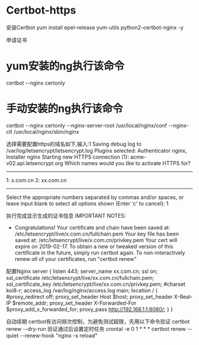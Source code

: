 # Certbot-https

安装Certbot
yum install epel-release yum-utils python2-certbot-nginx -y

申请证书
# yum安装的ng执行该命令
certbot --nginx certonly
# 手动安装的ng执行该命令
certbot --nginx certonly --nginx-server-root /usr/local/nginx/conf --nginx-ctl /usr/local/nginx/sbin/nginx

选择需要配置https的域名如下,输入:1
Saving debug log to /var/log/letsencrypt/letsencrypt.log
Plugins selected: Authenticator nginx, Installer nginx
Starting new HTTPS connection (1): acme-v02.api.letsencrypt.org
Which names would you like to activate HTTPS for?
- - - - - - - - - - - - - - - - - - - - - - - - - - - - - - - - - - - - - - - -
1: x.com.cn
2: xx.com.cn
- - - - - - - - - - - - - - - - - - - - - - - - - - - - - - - - - - - - - - - -
Select the appropriate numbers separated by commas and/or spaces, or leave input
blank to select all options shown (Enter 'c' to cancel): 1

执行完成显示生成的证书信息
IMPORTANT NOTES:
 - Congratulations! Your certificate and chain have been saved at:
   /etc/letsencrypt/live/x.com.cn/fullchain.pem
   Your key file has been saved at:
   /etc/letsencrypt/live/x.com.cn/privkey.pem
   Your cert will expire on 2019-02-17. To obtain a new or tweaked
   version of this certificate in the future, simply run certbot
   again. To non-interactively renew *all* of your certificates, run
   "certbot renew"
   
 配置Nginx
 server
{
    listen 443;
    server_name xx.com.cn;
    ssl on;
    ssl_certificate /etc/letsencrypt/live/xx.com.cn/fullchain.pem;
    ssl_certificate_key /etc/letsencrypt/live/xx.com.cn/privkey.pem;
    #charset koi8-r;
    access_log /var/log/nginx/access.log main;
    location / {
        #proxy_redirect off;
        proxy_set_header Host $host;
        proxy_set_header X-Real-IP $remote_addr;
        proxy_set_header X-Forwarded-For $proxy_add_x_forwarded_for;
        proxy_pass http://192.168.1.1:8080/;
    }
}

自动续期
certbot有访问频次控制，为避免测试超限，先用以下命令验证
certbot renew --dry-run
验证通过后设置定时任务
crontal -e
0 1 * * * certbot renew --quiet --renew-hook "nginx -s reload"
